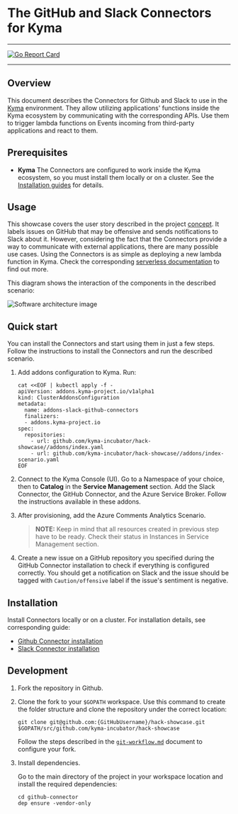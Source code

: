 # The GitHub and Slack Connectors for Kyma

---

[![Go Report Card](https://goreportcard.com/badge/github.com/kyma-incubator/hack-showcase)](https://goreportcard.com/report/github.com/kyma-incubator/hack-showcase)

---

## Overview

This document describes the Connectors for Github and Slack to use in the [Kyma](https://github.com/kyma-project/kyma) environment. They allow utilizing applications' functions inside the Kyma ecosystem by communicating with the corresponding APIs. Use them to trigger lambda functions on Events incoming from third-party applications and react to them.

## Prerequisites

* **Kyma**
The Connectors are configured to work inside the Kyma ecosystem, so you must install them locally or on a cluster. See the [Installation guides](https://kyma-project.io/docs/root/kyma#installation-installation) for details.

## Usage

This showcase covers the user story described in the project [concept](https://github.com/kyma-incubator/hack-showcase/blob/master/docs/concept.md#reacting-to-prissue-comments). It labels issues on GitHub that may be offensive and sends notifications to Slack about it. However, considering the fact that the Connectors provide a way to communicate with external applications, there are many possible use cases. Using the Connectors is as simple as deploying a new lambda function in Kyma. Check the corresponding [serverless documentation](https://kyma-project.io/docs/components/serverless) to find out more.

This diagram shows the interaction of the components in the described scenario:

![Software architecture image](docs/flowdiagram.svg)

## Quick start

You can install the Connectors and start using them in just a few steps. Follow the instructions to install the Connectors and run the described scenario.

1. Add addons configuration to Kyma. Run:

    ``` shell
    cat <<EOF | kubectl apply -f -
    apiVersion: addons.kyma-project.io/v1alpha1
    kind: ClusterAddonsConfiguration
    metadata:
      name: addons-slack-github-connectors
      finalizers:
      - addons.kyma-project.io
    spec:
      repositories:
        - url: github.com/kyma-incubator/hack-showcase//addons/index.yaml
        - url: github.com/kyma-incubator/hack-showcase//addons/index-scenario.yaml
    EOF
    ```

2. Connect to the Kyma Console (UI). Go to a Namespace of your choice, then to **Catalog** in the **Service Management** section. Add the Slack Connector, the GitHub Connector, and the Azure Service Broker. Follow the instructions available in these addons.
3. After provisioning, add the Azure Comments Analytics Scenario.

    >**NOTE:** Keep in mind that all resources created in previous step have to be ready. Check their status in Instances in Service Management section.

4. Create a new issue on a GitHub repository you specified during the GitHub Connector installation to check if everything is configured correctly. You should get a notification on Slack and the issue should be tagged with `Caution/offensive` label if the issue's sentiment is negative.

## Installation

Install Connectors locally or on a cluster. For installation details, see corresponding guide:

* [Github Connector installation](/docs/github-connector/installation.md)
* [Slack Connector installation](/docs/slack-connector/installation.md)

## Development

1. Fork the repository in Github.
2. Clone the fork to your `$GOPATH` workspace. Use this command to create the folder structure and clone the repository under the correct location:

    ``` shell
    git clone git@github.com:{GitHubUsername}/hack-showcase.git $GOPATH/src/github.com/kyma-incubator/hack-showcase
    ```

    Follow the steps described in the [`git-workflow.md`](https://github.com/kyma-project/community/blob/master/contributing/03-git-workflow.md) document to configure your fork.

3. Install dependencies.

    Go to the main directory of the project in your workspace location and install the required dependencies:

    ``` shell
    cd github-connector
    dep ensure -vendor-only
    ```
